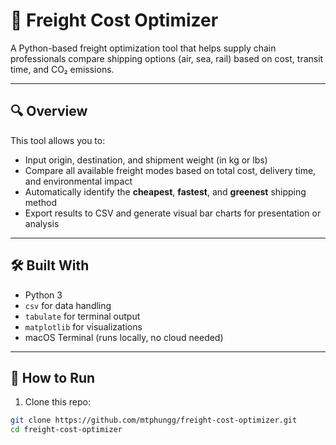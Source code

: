 # 🚛 Freight Cost Optimizer

A Python-based freight optimization tool that helps supply chain professionals compare shipping options (air, sea, rail) based on cost, transit time, and CO₂ emissions.

---

## 🔍 Overview

This tool allows you to:
- Input origin, destination, and shipment weight (in kg or lbs)
- Compare all available freight modes based on total cost, delivery time, and environmental impact
- Automatically identify the **cheapest**, **fastest**, and **greenest** shipping method
- Export results to CSV and generate visual bar charts for presentation or analysis

---

## 🛠️ Built With

- Python 3
- `csv` for data handling
- `tabulate` for terminal output
- `matplotlib` for visualizations
- macOS Terminal (runs locally, no cloud needed)

---

## 🚀 How to Run

1. Clone this repo:
```bash
git clone https://github.com/mtphungg/freight-cost-optimizer.git
cd freight-cost-optimizer
